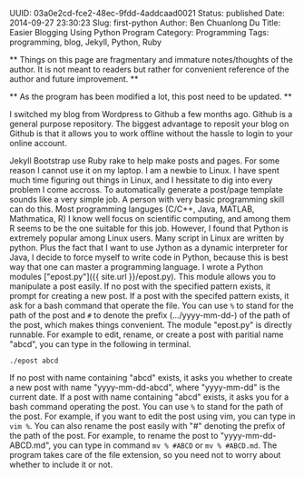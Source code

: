 UUID: 03a0e2cd-fce2-48ec-9fdd-4addcaad0021
Status: published
Date: 2014-09-27 23:30:23
Slug: first-python
Author: Ben Chuanlong Du
Title: Easier Blogging Using Python Program
Category: Programming
Tags: programming, blog, Jekyll, Python, Ruby

**
Things on this page are
fragmentary and immature notes/thoughts of the author.
It is not meant to readers
but rather for convenient reference of the author and future improvement.
**

**
As the program has been modified a lot, 
this post need to be updated.
**

I switched my blog from Wordpress to Github a few months ago. 
Github is a general purpose repository. 
The biggest advantage to reposit your blog on Github is that 
it allows you to work offline without the hassle to login to your online account. 

Jekyll Bootstrap use Ruby rake to help make posts and pages. 
For some reason I cannot use it on my laptop. 
I am a newbie to Linux. 
I have spent much time figuring out things in Linux, 
and I hessitate to dig into every problem I come accross. 
To automatically generate a post/page template sounds like a very simple job. 
A person with very basic programming skill can do this. 
Most programming languges (C/C++, Java, MATLAB, Mathmatica, R) 
I know well focus on scientific computing, and among them R seems to be the one suitable for this job. 
However, I found that Python is extremely popular among Linux users. 
Many script in Linux are written by python. 
Plus the fact that I want to use Jython as a dynamic interpreter for Java, 
I decide to force myself to write code in Python, 
because this is best way that one can master a programming language. 
I wrote a Python modules ["epost.py"]({{ site.url }}/epost.py). 
This module allows you to manipulate a post easily. 
If no post with the specified pattern exists, 
it prompt for creating a new post.
If a post with the specifed pattern exists, 
it ask for a bash command that operate the file.
You can use `%` to stand for the path of the post 
and `#` to denote the prefix (.../yyyy-mm-dd-) of the path of the post, 
which makes things convenient.
The module "epost.py" is directly runnable. 
For example to edit, rename, or create a post with paritial name "abcd",
you can type in the following in terminal.

    ./epost abcd

If no post with name containing "abcd" exists, it asks you whether to create a
new post with name "yyyy-mm-dd-abcd", where "yyyy-mm-dd" is the current date.
If a post with name containing "abcd" exists, it asks you for a bash command
operating the post. You can use `%` to stand for the path of the post. For
example, if you want to edit the post using vim, you can type in `vim %`.
You can also rename the post easily with "#" denoting the prefix of the path 
of the post. For example, to rename the post to "yyyy-mm-dd-ABCD.md", 
you can type in command `mv % #ABCD` or `mv % #ABCD.md`. 
The program takes care of the file extension, so you need not to worry about whether to include it or not.

